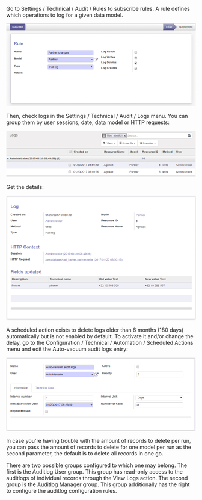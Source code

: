 Go to Settings / Technical / Audit / Rules to subscribe rules. A rule
defines which operations to log for a given data model.

![image](../static/description/rule.png)

Then, check logs in the Settings / Technical / Audit / Logs menu. You
can group them by user sessions, date, data model or HTTP requests:

![image](../static/description/logs.png)

Get the details:

![image](../static/description/log.png)

A scheduled action exists to delete logs older than 6 months (180 days)
automatically but is not enabled by default. To activate it and/or
change the delay, go to the Configuration / Technical / Automation /
Scheduled Actions menu and edit the Auto-vacuum audit logs entry:

![image](../static/description/autovacuum.png)

In case you're having trouble with the amount of records to delete per
run, you can pass the amount of records to delete for one model per run
as the second parameter, the default is to delete all records in one go.

There are two possible groups configured to which one may belong. The
first is the Auditlog User group. This group has read-only access to the
auditlogs of individual records through the View Logs action. The second
group is the Auditlog Manager group. This group additionally has the
right to configure the auditlog configuration rules.
